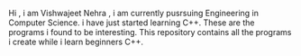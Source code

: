 Hi , i am Vishwajeet Nehra , i am currently pusrsuing Engineering in Computer Science.
i have just started learning C++.
These are the programs i found to be interesting.
This repository contains all the programs i create while i learn beginners C++. 
